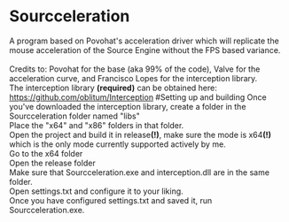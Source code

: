# Sourcceleration
A program based on Povohat's acceleration driver which will replicate the mouse acceleration of the Source Engine without the FPS based variance.
<br>
<br>
Credits to: Povohat for the base (aka 99% of the code), Valve for the acceleration curve, and Francisco Lopes for the interception library.
<br>
The interception library <b>(required)</b> can be obtained here: https://github.com/oblitum/Interception
#Setting up and building
Once you've downloaded the interception library, create a folder in the Sourcceleration folder named "libs"
<br>
Place the "x64" and "x86" folders in that folder.
<br>
Open the project and build it in release<b>(!)</b>, make sure the mode is x64<b>(!)</b> which is the only mode currently supported actively by me.
<br>
Go to the x64 folder
<br>
Open the release folder
<br>
Make sure that Sourcceleration.exe and interception.dll are in the same folder.
<br>
Open settings.txt and configure it to your liking.
<br>
Once you have configured settings.txt and saved it, run Sourcceleration.exe.
